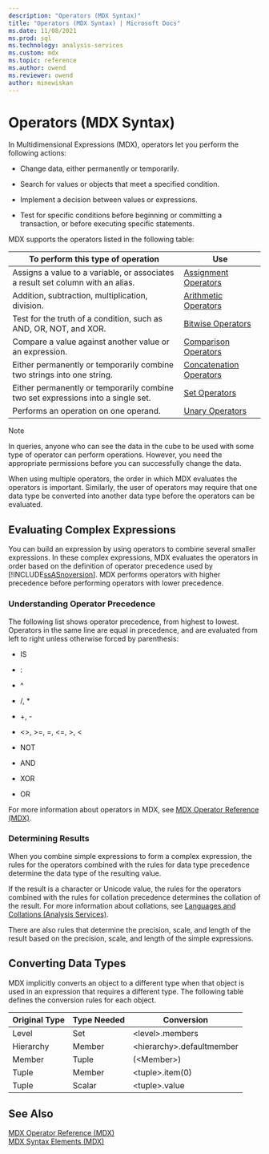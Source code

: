 ```yaml
---
description: "Operators (MDX Syntax)"
title: "Operators (MDX Syntax) | Microsoft Docs"
ms.date: 11/08/2021
ms.prod: sql
ms.technology: analysis-services
ms.custom: mdx
ms.topic: reference
ms.author: owend
ms.reviewer: owend
author: minewiskan
---
```

# Operators (MDX Syntax)


  In Multidimensional Expressions (MDX), operators let you perform the following actions:  
  
-   Change data, either permanently or temporarily.  
  
-   Search for values or objects that meet a specified condition.  
  
-   Implement a decision between values or expressions.  
  
-   Test for specific conditions before beginning or committing a transaction, or before executing specific statements.  
  
 MDX supports the operators listed in the following table:  
  
|To perform this type of operation|Use|  
|---------------------------------------|---------|  
|Assigns a value to a variable, or associates a result set column with an alias.|[Assignment Operators](../mdx/assignment-operators.md)|  
|Addition, subtraction, multiplication, division.|[Arithmetic Operators](../mdx/arithmetic-operators.md)|  
|Test for the truth of a condition, such as AND, OR, NOT, and XOR.|[Bitwise Operators](../mdx/bitwise-operators.md)|  
|Compare a value against another value or an expression.|[Comparison Operators](../mdx/comparison-operators.md)|  
|Either permanently or temporarily combine two strings into one string.|[Concatenation Operators](../mdx/concatenation-operators.md)|  
|Either permanently or temporarily combine two set expressions into a single set.|[Set Operators](../mdx/set-operators.md)|  
|Performs an operation on one operand.|[Unary Operators](../mdx/unary-operators.md)|  
  
> [!NOTE]  
>  In queries, anyone who can see the data in the cube to be used with some type of operator can perform operations. However, you need the appropriate permissions before you can successfully change the data.  
  
 When using multiple operators, the order in which MDX evaluates the operators is important. Similarly, the user of operators may require that one data type be converted into another data type before the operators can be evaluated.  
  
## Evaluating Complex Expressions  
 You can build an expression by using operators to combine several smaller expressions. In these complex expressions, MDX evaluates the operators in order based on the definition of operator precedence used by [!INCLUDE[ssASnoversion](../includes/ssasnoversion-md.md)]. MDX performs operators with higher precedence before performing operators with lower precedence.  
  
### Understanding Operator Precedence  
 The following list shows operator precedence, from highest to lowest. Operators in the same line are equal in precedence, and are evaluated from left to right unless otherwise forced by parenthesis:  
  
-   IS  
  
-   :  
  
-   ^  
  
-   /, *  
  
-   +, -  
  
-   <>, >=, =, \<=, >, <  
  
-   NOT  
  
-   AND  
  
-   XOR  
  
-   OR  
  
 For more information about operators in MDX, see [MDX Operator Reference &#40;MDX&#41;](../mdx/mdx-operator-reference-mdx.md).  
  
### Determining Results  
 When you combine simple expressions to form a complex expression, the rules for the operators combined with the rules for data type precedence determine the data type of the resulting value.  
  
 If the result is a character or Unicode value, the rules for the operators combined with the rules for collation precedence determines the collation of the result. For more information about collations, see [Languages and Collations &#40;Analysis Services&#41;](/analysis-services/languages-and-collations-analysis-services).  
  
 There are also rules that determine the precision, scale, and length of the result based on the precision, scale, and length of the simple expressions.  
  
## Converting Data Types  
 MDX implicitly converts an object to a different type when that object is used in an expression that requires a different type. The following table defines the conversion rules for each object.  
  
|Original Type|Type Needed|Conversion|  
|-------------------|-----------------|----------------|  
|Level|Set|\<level>.members|  
|Hierarchy|Member|\<hierarchy>.defaultmember|  
|Member|Tuple|(\<Member>)|  
|Tuple|Member|\<tuple>.item(0)|  
|Tuple|Scalar|\<tuple>.value|  
  
## See Also  
 [MDX Operator Reference &#40;MDX&#41;](../mdx/mdx-operator-reference-mdx.md)   
 [MDX Syntax Elements &#40;MDX&#41;](../mdx/mdx-syntax-elements-mdx.md)  
  
